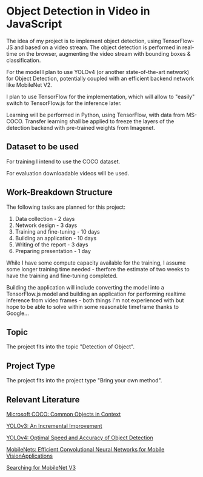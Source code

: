 # Object Detection in Video in JavaScript

The idea of my project is to implement object detection,
using TensorFlow-JS and based on a video stream.
The object detection is performed in real-time on the browser,
augmenting the video stream with bounding boxes & classification.

For the model I plan to use YOLOv4 (or another state-of-the-art
network) for Object Detection, potentially coupled with an efficient
backend network like  MobileNet V2.

I plan to use TensorFlow for the implementation, which will allow to
"easily" switch to TensorFlow.js for the inference later.

Learning will be performed in Python, using TensorFlow,
with data from MS-COCO.
Transfer learning shall be applied to freeze the layers of
the detection backend with pre-trained weights from Imagenet.

## Dataset to be used

For training I intend to use the COCO dataset.

For evaluation downloadable videos will be used.

## Work-Breakdown Structure

The following tasks are planned for this project:

1. Data collection - 2 days
2. Network design - 3 days
3. Training and fine-tuning - 10 days
4. Building an application - 10 days
5. Writing of the report - 3 days
6. Preparing presentation - 1 day

While I have some compute capacity available for the training,
I assume some longer training time needed - therfore the estimate
of two weeks to have the training and fine-tuning completed.

Building the application will include converting the model into 
a TensorFlow.js model and building an application for performing
realtime inference from video frames - both things I'm not experienced
with but hope to be able to solve within some reasonable timeframe
thanks to Google...

## Topic

The project fits into the topic "Detection of Object".

## Project Type

The project fits into the project type "Bring your own method".

## Relevant Literature

[Microsoft COCO: Common Objects in Context](https://arxiv.org/pdf/1405.0312.pdf)

[YOLOv3: An Incremental Improvement](https://arxiv.org/pdf/1804.02767.pdf)

[YOLOv4: Optimal Speed and Accuracy of Object Detection](https://arxiv.org/pdf/2004.10934.pdf)

[MobileNets: Efficient Convolutional Neural Networks for Mobile VisionApplications](https://arxiv.org/pdf/1704.04861.pdf)

[Searching for MobileNet V3](https://arxiv.org/pdf/1905.02244.pdf)
